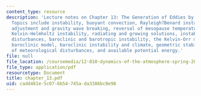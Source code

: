 ```yaml
---
content_type: resource
description: 'Lecture notes on Chapter 13: The Generation of Eddies by Instability.
  Topics include instability, buoyant convection, Rayleigh?Benard instability, convective
  adjustment and gravity wave breaking, reversal of mesopause temperature gradient,
  Kelvin-Helmholtz instability, radiating and growing solutions, instability of meteorological
  disturbances, baroclinic and barotropic instability, the Kelvin-Orr mechanism, two-level
  baroclinic model, baroclinic instability and climate, geometric stabilization, energetics
  of meteorological disturbances, and available potential energy.'
file: null
file_location: /coursemedia/12-810-dynamics-of-the-atmosphere-spring-2008/cadd481e5c076b54745ada3386bc0e98_chapter_13.pdf
file_type: application/pdf
resourcetype: Document
title: chapter_13.pdf
uid: cadd481e-5c07-6b54-745a-da3386bc0e98
---
```


